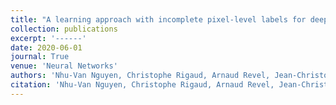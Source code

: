 ```yaml
---
title: "A learning approach with incomplete pixel-level labels for deep neural networks"
collection: publications
excerpt: '------'
date: 2020-06-01
journal: True
venue: 'Neural Networks'
authors: 'Nhu-Van Nguyen, Christophe Rigaud, Arnaud Revel, Jean-Christophe Burie'
citation: 'Nhu-Van Nguyen, Christophe Rigaud, Arnaud Revel, Jean-Christophe Burie. A learning approach with incomplete pixel-level labels for deep neural networks. (2020) <i>Neural Networks (130)</i>, 111--125. <b>(SRJ ranking : Q1)</b>'
---
```

